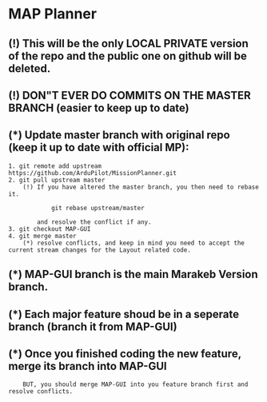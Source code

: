 # MAP Planner

## (!) This will be the only LOCAL PRIVATE version of the repo and the public one on github will be deleted.
## (!) DON"T EVER DO COMMITS ON THE MASTER BRANCH (easier to keep up to date)

## (*) Update master branch with original repo (keep it up to date with official MP):

    1. git remote add upstream https://github.com/ArduPilot/MissionPlanner.git
    2. git pull upstream master
        (!) If you have altered the master branch, you then need to rebase it.

                git rebase upstream/master

            and resolve the conflict if any.
    3. git checkout MAP-GUI
    4. git merge master
        (*) resolve conflicts, and keep in mind you need to accept the current stream changes for the Layout related code.
        
## (*) MAP-GUI branch is the main Marakeb Version branch.
## (*) Each major feature shoud be in a seperate branch (branch it from MAP-GUI)
## (*) Once you finished coding the new feature, merge its branch into MAP-GUI
        BUT, you should merge MAP-GUI into you feature branch first and resolve conflicts.
 